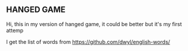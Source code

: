 ## HANGED GAME

Hi, this in my version of hanged game, it could be better but it's my first attemp

I get the list of words from https://github.com/dwyl/english-words/
